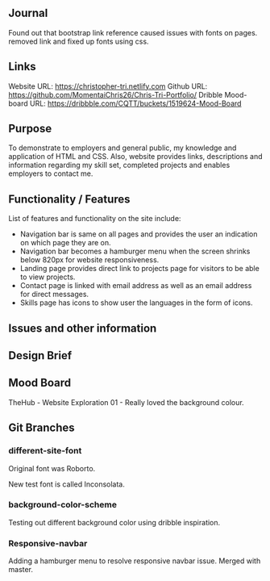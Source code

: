 ## Journal

Found out that bootstrap link reference caused issues with fonts on pages. removed link and fixed up fonts using css.


## Links

Website URL: https://christopher-tri.netlify.com
Github URL: https://github.com/MomentaiChris26/Chris-Tri-Portfolio/
Dribble Mood-board URL: https://dribbble.com/CQTT/buckets/1519624-Mood-Board


## Purpose

To demonstrate to employers and general public, my knowledge and application of HTML and CSS. Also, website provides links, descriptions and information regarding my skill set, completed projects and enables employers to contact me. 

## Functionality / Features

List of features and functionality on the site include: 
- Navigation bar is same on all pages and provides the user an indication on which page they are on.
- Navigation bar becomes a hamburger menu when the screen shrinks below 820px for website responsiveness. 
- Landing page provides direct link to projects page for visitors to be able to view projects. 
- Contact page is linked with email address as well as an email address for direct messages.
- Skills page has icons to show user the languages in the form of icons. 


## Issues and other information

## Design Brief



## Mood Board

TheHub - Website Exploration 01 - Really loved the background colour. 

## Git Branches

### different-site-font

Original font was Roborto. 

New test font is called Inconsolata. 

### background-color-scheme

Testing out different background color using dribble inspiration.

### Responsive-navbar 

Adding a hamburger menu to resolve responsive navbar issue. Merged with master.

